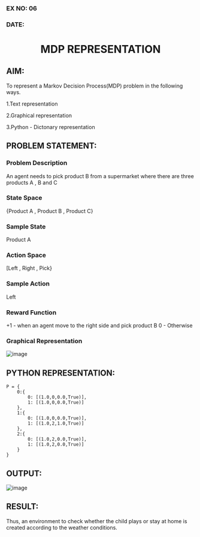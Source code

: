 ### EX NO: 06
### DATE:
# <p align="center">MDP REPRESENTATION</p>

## AIM:
To represent a Markov Decision Process(MDP) problem in the following ways.

1.Text representation

2.Graphical representation

3.Python - Dictonary representation

## PROBLEM STATEMENT:
### Problem Description
An agent needs to pick product B from a supermarket where there are three products A , B and C

### State Space
{Product A , Product B , Product C}

### Sample State
Product A

### Action Space
[Left , Right , Pick}

### Sample Action
Left

### Reward Function
+1 - when an agent move to the right side and pick product B
0 - Otherwise

### Graphical Representation
![image](https://github.com/Sandhyacharu/mdp-representation/assets/75235167/3e686e89-65cc-4d25-81bb-a0eefc94ba7c)

## PYTHON REPRESENTATION:
```python3
P = {
    0:{
        0: [(1.0,0,0.0,True)],
        1: [(1.0,0,0.0,True)]
    },
    1:{
        0: [(1.0,0,0.0,True)],
        1: [(1.0,2,1.0,True)]
    },
    2:{
        0: [(1.0,2,0.0,True)],
        1: [(1.0,2,0.0,True)]
    }
}
```
## OUTPUT:
![image](https://github.com/Sandhyacharu/mdp-representation/assets/75235167/2c94eeb9-7731-4901-b5a4-c78a27ff4c19)

## RESULT:
Thus, an environment to check whether the child plays or stay at home is created according to the weather conditions.


